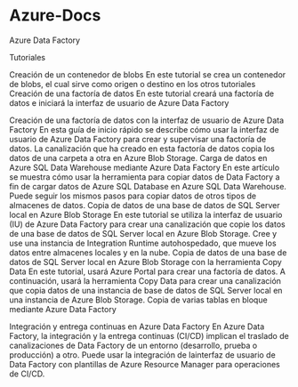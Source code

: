# Azure-Docs

Azure Data Factory

Tutoriales

Creación de un contenedor de blobs
	En este tutorial se crea un contenedor de blobs, el cual sirve como origen o destino en los otros tutoriales
Creación de una factoría de datos
	En este tutorial creará una factoría de datos e iniciará la interfaz de usuario de Azure Data Factory

Creación de una factoría de datos con la interfaz de usuario de Azure Data Factory
	En esta guía de inicio rápido se describe cómo usar la interfaz de usuario de Azure Data Factory para crear y supervisar una factoría de datos. La canalización que ha creado en esta factoría de datos copia los datos de una carpeta a otra en Azure Blob Storage.
Carga de datos en Azure SQL Data Warehouse mediante Azure Data Factory
	En este artículo se muestra cómo usar la herramienta para copiar datos de Data Factory a fin de cargar datos de Azure SQL Database en Azure SQL Data Warehouse. Puede seguir los mismos pasos para copiar datos de otros tipos de almacenes de datos.
Copia de datos de una base de datos de SQL Server local en Azure Blob Storage
	En este tutorial se utiliza la interfaz de usuario (IU) de Azure Data Factory para crear una canalización que copie los datos de una base de datos de SQL Server local en Azure Blob Storage. Cree y use una instancia de Integration Runtime autohospedado, que mueve los datos entre almacenes locales y en la nube.
Copia de datos de una base de datos de SQL Server local en Azure Blob Storage con la herramienta Copy Data
	En este tutorial, usará Azure Portal para crear una factoría de datos. A continuación, usará la herramienta Copy Data para crear una canalización que copia datos de una instancia de base de datos de SQL Server local en una instancia de Azure Blob Storage.
Copia de varias tablas en bloque mediante Azure Data Factory

Integración y entrega continuas en Azure Data Factory
	En Azure Data Factory, la integración y la entrega continuas (CI/CD) implican el traslado de canalizaciones de Data Factory de un entorno (desarrollo, prueba o producción) a otro. Puede usar la integración de lainterfaz de usuario de Data Factory con plantillas de Azure Resource Manager para operaciones de CI/CD.
